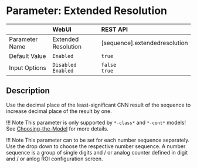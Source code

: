 # Parameter: Extended Resolution

|                   | WebUI               | REST API
|:---               |:---                 |:----
| Parameter Name    | Extended Resolution | [sequence].extendedresolution
| Default Value     | `Enabled`           | `true`
| Input Options     | `Disabled`<br>`Enabled` | `false`<br>`true` 


## Description

Use the decimal place of the least-significant CNN result of the sequence to increase 
decimal place of the result by one.


!!! Note
    This parameter is only supported by `*-class*` and `*-cont*` models! 
    See [Choosing-the-Model](https://jomjol.github.io/AI-on-the-edge-device-docs/Choosing-the-Model) 
    for more details.


!!! Note
    This parameter can to be set for each number sequence separately. 
    Use the drop down to choose the respective number sequence. 
    A number sequence is a group of single digits and / or analog counter defined in digit 
    and / or anlog ROI configuration screen.

